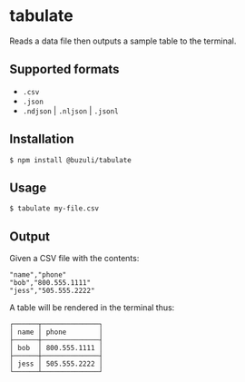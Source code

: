 # tabulate

Reads a data file then outputs a sample table to the terminal.

## Supported formats

* `.csv`
* `.json`
* `.ndjson` | `.nljson` | `.jsonl`

## Installation

```shell
$ npm install @buzuli/tabulate
```

## Usage

```shell
$ tabulate my-file.csv
```

## Output

Given a CSV file with the contents:
```
"name","phone"
"bob","800.555.1111"
"jess","505.555.2222"
```

A table will be rendered in the terminal thus:
```
┌──────┬──────────────┐
│ name │ phone        │
├──────┼──────────────┤
│ bob  │ 800.555.1111 │
├──────┼──────────────┤
│ jess │ 505.555.2222 │
└──────┴──────────────┘
```
